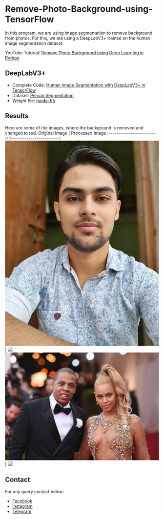 # Remove-Photo-Background-using-TensorFlow
In this program, we are using image segmentation to remove background from photos. For this, we are using a DeepLabV3+ trained on the human image segmentation dataset.

YouTube Tutorial: [Remove Photo Background using Deep Learning in Python](https://youtu.be/5q3Wc8puIeg)

## DeepLabV3+
- Complete Code: [Human Image Segmentation with DeepLabV3+ in TensorFlow](https://github.com/nikhilroxtomar/Human-Image-Segmentation-with-DeepLabV3Plus-in-TensorFlow)
- Dataset:  [Person Segmentation](https://www.kaggle.com/nikhilroxtomar/person-segmentation/download)
- Weight file: [model.h5](https://drive.google.com/file/d/17QKxSIBFhyJoDps93-sCVHnVV6UWS1sG/view?usp=sharing)

## Results
Here are some of the images, where the background is removed and changed to red.
Original Image             |  Processed Image 
:-------------------------:|:-------------------------:
![](images/picture.jpg)  |  ![](remove_bg/picture.png)
![](images/beyonceandjay-z-Mikecoppola-c59229db80174b3290431f66eea3d8ff.jpg)  |  ![](remove_bg/beyonceandjay-z-Mikecoppola-c59229db80174b3290431f66eea3d8ff.png)
## Contact
For any query contact below:
- [Facebook](https://www.facebook.com/idiotdeveloper)
- [Instagram](https://www.instagram.com/nikhilroxtomar/)
- [Telegram](https://t.me/idiotdeveloper)
